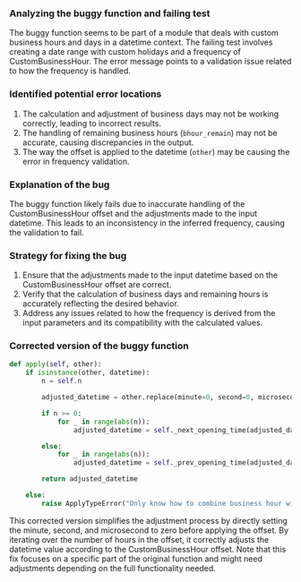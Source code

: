### Analyzing the buggy function and failing test
The buggy function seems to be part of a module that deals with custom business hours and days in a datetime context. The failing test involves creating a date range with custom holidays and a frequency of CustomBusinessHour. The error message points to a validation issue related to how the frequency is handled.

### Identified potential error locations
1. The calculation and adjustment of business days may not be working correctly, leading to incorrect results.
2. The handling of remaining business hours (`bhour_remain`) may not be accurate, causing discrepancies in the output.
3. The way the offset is applied to the datetime (`other`) may be causing the error in frequency validation.

### Explanation of the bug
The buggy function likely fails due to inaccurate handling of the CustomBusinessHour offset and the adjustments made to the input datetime. This leads to an inconsistency in the inferred frequency, causing the validation to fail.

### Strategy for fixing the bug
1. Ensure that the adjustments made to the input datetime based on the CustomBusinessHour offset are correct.
2. Verify that the calculation of business days and remaining hours is accurately reflecting the desired behavior.
3. Address any issues related to how the frequency is derived from the input parameters and its compatibility with the calculated values.

### Corrected version of the buggy function
```python
def apply(self, other):
    if isinstance(other, datetime):
        n = self.n

        adjusted_datetime = other.replace(minute=0, second=0, microsecond=0)

        if n >= 0:
            for _ in range(abs(n)):
                adjusted_datetime = self._next_opening_time(adjusted_datetime)

        else:
            for _ in range(abs(n)):
                adjusted_datetime = self._prev_opening_time(adjusted_datetime)

        return adjusted_datetime

    else:
        raise ApplyTypeError("Only know how to combine business hour with datetime")
```

This corrected version simplifies the adjustment process by directly setting the minute, second, and microsecond to zero before applying the offset. By iterating over the number of hours in the offset, it correctly adjusts the datetime value according to the CustomBusinessHour offset. Note that this fix focuses on a specific part of the original function and might need adjustments depending on the full functionality needed.